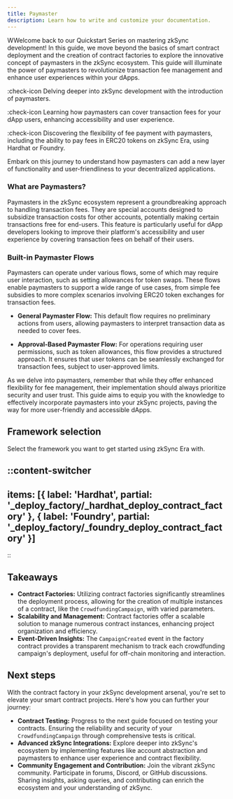 ```yaml
---
title: Paymaster
description: Learn how to write and customize your documentation.
---
```


WWelcome back to our Quickstart Series on mastering zkSync development! In this guide, we move beyond the basics
of smart contract deployment and the creation of contract factories to explore the innovative concept of paymasters
in the zkSync ecosystem. This guide will illuminate the power of paymasters to revolutionize transaction
fee management and enhance user experiences within your dApps.

:check-icon Delving deeper into zkSync development with the introduction of paymasters.

:check-icon Learning how paymasters can cover transaction fees for your dApp users, enhancing accessibility and user experience.

:check-icon Discovering the flexibility of fee payment with paymasters, including the ability to pay
fees in ERC20 tokens on zkSync Era, using Hardhat or Foundry.

Embark on this journey to understand how paymasters can add a new layer of functionality and user-friendliness
to your decentralized applications.

### What are Paymasters?

Paymasters in the zkSync ecosystem represent a groundbreaking approach to handling transaction fees.
They are special accounts designed to subsidize transaction costs for other accounts, potentially making
certain transactions free for end-users. This feature is particularly useful for dApp developers looking
to improve their platform's accessibility and user experience by covering transaction fees on behalf of their users.

### Built-in Paymaster Flows

Paymasters can operate under various flows, some of which may require user interaction, such as setting allowances
for token swaps. These flows enable paymasters to support a wide range of use cases, from simple fee subsidies
to more complex scenarios involving ERC20 token exchanges for transaction fees.

- **General Paymaster Flow:** This default flow requires no preliminary actions from users, allowing paymasters
to interpret transaction data as needed to cover fees.
  
- **Approval-Based Paymaster Flow:** For operations requiring user permissions, such as token allowances,
this flow provides a structured approach. It ensures that user tokens can be seamlessly exchanged for transaction
fees, subject to user-approved limits.

As we delve into paymasters, remember that while they offer enhanced flexibility for fee management, their
implementation should always prioritize security and user trust. This guide aims to equip you with the knowledge
to effectively incorporate paymasters into your zkSync projects, paving the way for more user-friendly and accessible dApps.

## Framework selection

Select the framework you want to get started using zkSync Era with.

::content-switcher
---
items: [{
  label: 'Hardhat',
  partial: '_deploy_factory/_hardhat_deploy_contract_factory'
}, {
  label: 'Foundry',
  partial: '_deploy_factory/_foundry_deploy_contract_factory'
}]
---
::

## Takeaways

- **Contract Factories:** Utilizing contract factories significantly streamlines
the deployment process, allowing for the creation of multiple instances of a
contract, like the `CrowdfundingCampaign`, with varied parameters.
- **Scalability and Management:** Contract factories offer a scalable solution to manage
numerous contract instances, enhancing project organization and efficiency.
- **Event-Driven Insights:** The `CampaignCreated` event in the factory contract provides
a transparent mechanism to track each crowdfunding campaign's deployment, useful for
off-chain monitoring and interaction.

## Next steps

With the contract factory in your zkSync development arsenal, you're set to elevate
your smart contract projects. Here's how you can further your journey:

- **Contract Testing:** Progress to the next guide focused on testing your contracts.
Ensuring the reliability and security of your `CrowdfundingCampaign` through
comprehensive tests is critical.
- **Advanced zkSync Integrations:** Explore deeper into zkSync's ecosystem by
implementing features like account abstraction and paymasters to enhance user
experience and contract flexibility.
- **Community Engagement and Contribution:** Join the vibrant zkSync community.
Participate in forums, Discord, or GitHub discussions. Sharing insights, asking queries,
and contributing can enrich the ecosystem and your understanding of zkSync.
